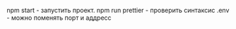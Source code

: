 npm start - запустить проект.
npm run prettier - проверить синтаксис
.env - можно поменять порт и аддресс